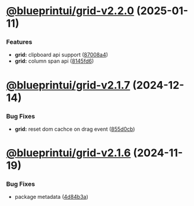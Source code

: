 # [@blueprintui/grid-v2.2.0](https://github.com/blueprintui/blueprintui/compare/@blueprintui/grid-v2.1.7...@blueprintui/grid-v2.2.0) (2025-01-11)


### Features

* **grid:** clipboard api support ([87008a4](https://github.com/blueprintui/blueprintui/commit/87008a42267f1e453865d14f3823de3686ddb0f5))
* **grid:** column span api ([8145fd6](https://github.com/blueprintui/blueprintui/commit/8145fd62327e8d036c37e3a6ee47f8a6d06873dd))

# [@blueprintui/grid-v2.1.7](https://github.com/blueprintui/blueprintui/compare/@blueprintui/grid-v2.1.6...@blueprintui/grid-v2.1.7) (2024-12-14)


### Bug Fixes

* **grid:** reset dom cachce on drag event ([855d0cb](https://github.com/blueprintui/blueprintui/commit/855d0cbdd0ddfa58dbd90d135c10af45f3f974a6))

# [@blueprintui/grid-v2.1.6](https://github.com/blueprintui/blueprintui/compare/@blueprintui/grid-v2.1.5...@blueprintui/grid-v2.1.6) (2024-11-19)


### Bug Fixes

* package metadata ([4d84b3a](https://github.com/blueprintui/blueprintui/commit/4d84b3a717074c70f0d7816efee57f4381e90d4a))
